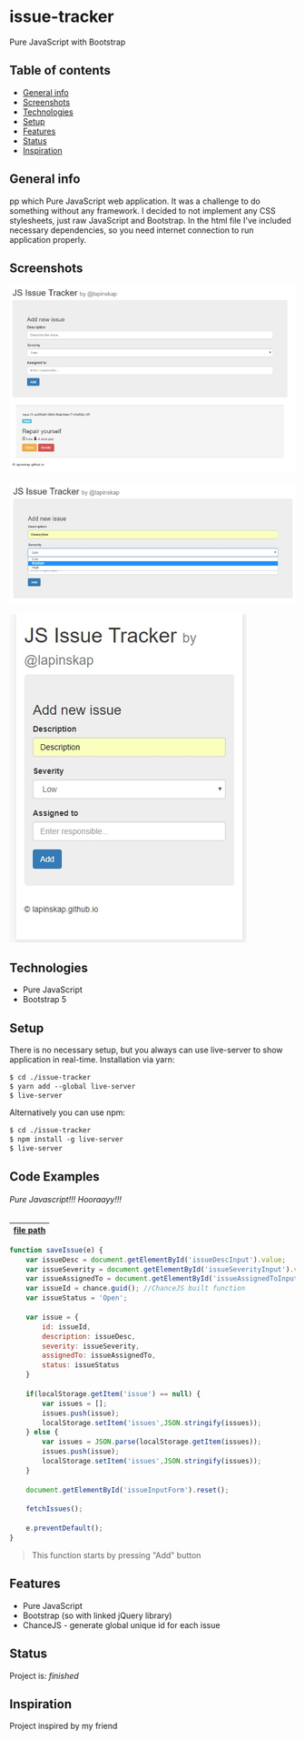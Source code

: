 # issue-tracker
Pure JavaScript with Bootstrap

## Table of contents
* [General info](#general-info)
* [Screenshots](#screenshots)
* [Technologies](#technologies)
* [Setup](#setup)
* [Features](#features)
* [Status](#status)
* [Inspiration](#inspiration)


## General info
pp which Pure JavaScript web application. It was a challenge to do something without any framework. I decided to not implement any CSS stylesheets, just raw JavaScript and Bootstrap. In the html file I've included necessary dependencies, so you need internet connection to run application properly.


## Screenshots

![Example screenshot](https://github.com/lapinskap/issue-tracker/blob/master/img/repair.jpg)


![Example screenshot](https://github.com/lapinskap/issue-tracker/blob/master/img/medium.jpg)

![Example screenshot](https://github.com/lapinskap/issue-tracker/blob/master/img/mobile.jpg)

## Technologies
* Pure JavaScript
* Bootstrap 5

## Setup
There is no necessary setup, but you always can use live-server to show application in real-time.
Installation via yarn:

```
$ cd ./issue-tracker
$ yarn add --global live-server
$ live-server
```
Alternatively you can use npm:

```
$ cd ./issue-tracker
$ npm install -g live-server
$ live-server
```

## Code Examples

###### Pure Javascript!!! Hooraayy!!!

| [file path](./main.js)     | 
| :---------------------------------:|

```javascript
function saveIssue(e) {
    var issueDesc = document.getElementById('issueDescInput').value;
    var issueSeverity = document.getElementById('issueSeverityInput').value;
    var issueAssignedTo = document.getElementById('issueAssignedToInput').value;
    var issueId = chance.guid(); //ChanceJS built function
    var issueStatus = 'Open';

    var issue = {
        id: issueId,
        description: issueDesc,
        severity: issueSeverity,
        assignedTo: issueAssignedTo,
        status: issueStatus
    }

    if(localStorage.getItem('issue') == null) {
        var issues = [];
        issues.push(issue);
        localStorage.setItem('issues',JSON.stringify(issues)); 
    } else {
        var issues = JSON.parse(localStorage.getItem(issues));
        issues.push(issue);
        localStorage.setItem('issues',JSON.stringify(issues));
    }

    document.getElementById('issueInputForm').reset();

    fetchIssues();

    e.preventDefault();
}
```

> This function starts by pressing "Add" button


## Features

* Pure JavaScript
* Bootstrap (so with linked jQuery library)
* ChanceJS - generate global unique id for each issue

## Status
Project is: _finished_

## Inspiration
Project inspired by my friend 
